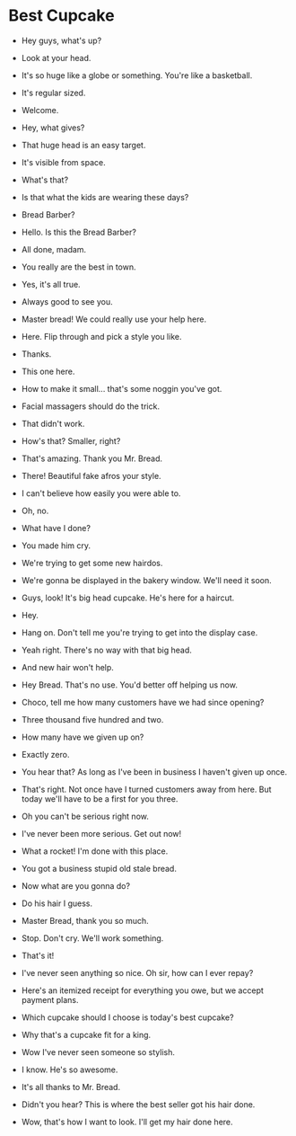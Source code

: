 # Best Cupcake

- Hey guys, what's up?
- Look at your head.
- It's so huge like a globe or something. You're like a basketball.
- It's regular sized.

- Welcome.
- Hey, what gives?

- That huge head is an easy target.
- It's visible from space.

- What's that?
- Is that what the kids are wearing these days?

- Bread Barber?

- Hello. Is this the Bread Barber?

- All done, madam.
- You really are the best in town.
- Yes, it's all true.
- Always good to see you.

- Master bread! We could really use your help here.

- Here. Flip through and pick a style you like.
- Thanks.
- This one here.
- How to make it small... that's some noggin you've got.
- Facial massagers should do the trick.
- That didn't work.

- How's that? Smaller, right?
- That's amazing. Thank you Mr. Bread.

- There! Beautiful fake afros your style.
- I can't believe how easily you were able to.
- Oh, no.

- What have I done?
- You made him cry.

- We're trying to get some new hairdos.
- We're gonna be displayed in the bakery window. We'll need it soon.
- Guys, look! It's big head cupcake. He's here for a haircut.
- Hey.
- Hang on. Don't tell me you're trying to get into the display case.
- Yeah right. There's no way with that big head.
- And new hair won't help.
- Hey Bread. That's no use. You'd better off helping us now.

- Choco, tell me how many customers have we had since opening?
- Three thousand five hundred and two.
- How many have we given up on?
- Exactly zero.
- You hear that? As long as I've been in business I haven't given up once.
- That's right. Not once have I turned customers away from here. But today we'll have to be a first for you three.
- Oh you can't be serious right now.
- I've never been more serious. Get out now!
- What a rocket! I'm done with this place.
- You got a business stupid old stale bread.
- Now what are you gonna do?
- Do his hair I guess.
- Master Bread, thank you so much.
- Stop. Don't cry. We'll work something.
- That's it!

- I've never seen anything so nice. Oh sir, how can I ever repay?
- Here's an itemized receipt for everything you owe, but we accept payment plans.

- Which cupcake should I choose is today's best cupcake?
- Why that's a cupcake fit for a king.

- Wow I've never seen someone so stylish.
- I know. He's so awesome.
- It's all thanks to Mr. Bread.

- Didn't you hear? This is where the best seller got his hair done.
- Wow, that's how I want to look. I'll get my hair done here.

